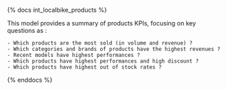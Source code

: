 {% docs int_localbike_products %}

This model provides a summary of products KPIs, focusing on key questions as :

    - Which products are the most sold (in volume and revenue) ?
    - Which categories and brands of products have the highest revenues ?
    - Recent models have highest performances ?
    - Which products have highest performances and high discount ?
    - Which products have highest out of stock rates ?

{% enddocs %}